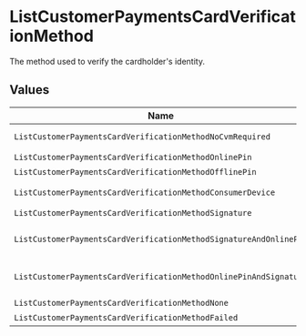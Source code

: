 # ListCustomerPaymentsCardVerificationMethod

The method used to verify the cardholder's identity.


## Values

| Name                                                              | Value                                                             |
| ----------------------------------------------------------------- | ----------------------------------------------------------------- |
| `ListCustomerPaymentsCardVerificationMethodNoCvmRequired`         | no-cvm-required                                                   |
| `ListCustomerPaymentsCardVerificationMethodOnlinePin`             | online-pin                                                        |
| `ListCustomerPaymentsCardVerificationMethodOfflinePin`            | offline-pin                                                       |
| `ListCustomerPaymentsCardVerificationMethodConsumerDevice`        | consumer-device                                                   |
| `ListCustomerPaymentsCardVerificationMethodSignature`             | signature                                                         |
| `ListCustomerPaymentsCardVerificationMethodSignatureAndOnlinePin` | signature-and-online-pin                                          |
| `ListCustomerPaymentsCardVerificationMethodOnlinePinAndSignature` | online-pin-and-signature                                          |
| `ListCustomerPaymentsCardVerificationMethodNone`                  | none                                                              |
| `ListCustomerPaymentsCardVerificationMethodFailed`                | failed                                                            |